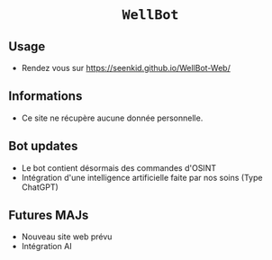 <div align="center">
  <h1><code>WellBot</code></h1>
</div>

## Usage ##
- Rendez vous sur https://seenkid.github.io/WellBot-Web/

## Informations ##
- Ce site ne récupère aucune donnée personnelle.

## Bot updates ##
- Le bot contient désormais des commandes d'OSINT
- Intégration d'une intelligence artificielle faite par nos soins (Type ChatGPT)

## Futures MAJs ##
- Nouveau site web prévu
- Intégration AI
